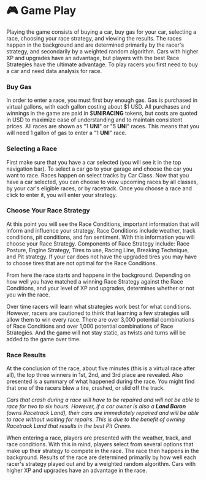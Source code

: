 # 🎮 Game Play

Playing the game consists of buying a car, buy gas for your car, selecting a race, choosing your race strategy, and viewing the results. The races happen in the background and are determined primarily by the racer's strategy, and secondarily by a weighted random algorithm. Cars with higher XP and upgrades have an advantage, but players with the best Race Strategies have the ultimate advantage. To play racers you first need to buy a car and need data analysis for race.

### **Buy Gas**

In order to enter a race, you must first buy enough gas. Gas is purchased in virtual gallons, with each gallon costing about $1 USD. All purchases and winnings in the game are paid in $**UNIRACING** tokens, but costs are quoted in USD to maximize ease of understanding and to maintain consistent prices. All races are shown as "1 **UNI**" or "5 **UNI**" races. This means that you will need 1 gallon of gas to enter a "1 **UNI**" race.

### Selecting a Race

First make sure that you have a car selected (you will see it in the top navigation bar). To select a car go to your garage and choose the car you want to race. Races happen on select tracks by Car Class. Now that you have a car selected, you can choose to view upcoming races by all classes, by your car's eligible races, or by racetrack. Once you choose a race and click to enter it, you will enter your strategy.

### **Choose Your Race Strategy**

At this point you will see the Race Conditions, important information that will inform and influence your strategy. Race Conditions include weather, track conditions, pit conditions, and fan sentiment. With this information you will choose your Race Strategy. Components of Race Strategy include: Race Posture, Engine Strategy, Tires to use, Racing Line, Breaking Technique, and Pit strategy. If your car does not have the upgraded tires you may have to choose tires that are not optimal for the Race Conditions.

From here the race starts and happens in the background. Depending on how well you have matched a winning Race Strategy against the Race Conditions, and your level of XP and upgrades, determines whether or not you win the race.

Over time racers will learn what strategies work best for what conditions. However, racers are cautioned to think that learning a few strategies will allow them to win every race. There are over 3,000 potential combinations of Race Conditions and over 1,000 potential combinations of Race Strategies. And the game will not stay static, as twists and turns will be added to the game over time.

### **Race Results**

At the conclusion of the race, about five minutes (this is a virtual race after all), the top three winners in 1st, 2nd, and 3rd place are revealed. Also presented is a summary of what happened during the race. You might find that one of the racers blew a tire, crashed, or slid off the track.

_Cars that crash during a race will have to be repaired and will not be able to race for two to six hours. However, if a car owner is also a **Land Baron** (owns Racetrack Land), their cars are immediately repaired and will be able to race without waiting for repairs. This is due to the benefit of owning Racetrack Land that results in the best Pit Crews._

When entering a race, players are presented with the weather, track, and race conditions. With this in mind, players select from several options that make up their strategy to compete in the race. The race then happens in the background. Results of the race are determined primarily by how well each racer's strategy played out and by a weighted random algorithm. Cars with higher XP and upgrades have an advantage in the race.



